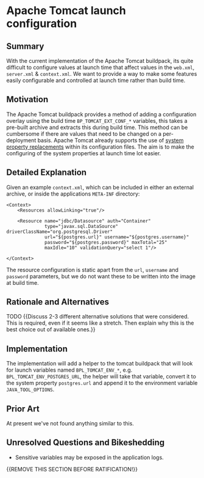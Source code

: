 # Apache Tomcat launch configuration

## Summary

With the current implementation of the Apache Tomcat buildpack, its quite difficult to configure values at launch time that affect values in the `web.xml`, `server.xml` & `context.xml`. We 
want to provide a way to make some features easily configurable and controlled at launch time rather than build time.

## Motivation

The Apache Tomcat buildpack provides a method of adding a configuration overlay using the build time `BP_TOMCAT_EXT_CONF_*` variables, this takes a pre-built archive
and extracts this during build time. This method can be cumbersome if there are values that need to be changed on a per-deployment basis.  Apache Tomcat already supports
the use of [system property replacements](https://tomcat.apache.org/tomcat-9.0-doc/config/systemprops.html#Property_replacements) within its configuration files.  The aim is to make
the configuring of the system properties at launch time lot easier.
 
## Detailed Explanation

Given an example `context.xml`, which can be included in either an external archive, or inside the applications `META-INF` directory:

```
<Context>
    <Resources allowLinking="true"/>

    <Resource name="jdbc/Datasource" auth="Container"
              type="javax.sql.DataSource" driverClassName="org.postgresql.Driver"
              url="${postgres.url}" username="${postgres.username}"
              password="${postgres.password}" maxTotal="25"
              maxIdle="10" validationQuery="select 1"/>

</Context>
```

The resource configuration is static apart from the `url`, `username` and `password` parameters, but we do not want these to be written into the image at build time.

## Rationale and Alternatives

TODO
{{Discuss 2-3 different alternative solutions that were considered. This is required, even if it seems like a stretch. Then explain why this is the best choice out of available ones.}}

## Implementation

The implementation will add a helper to the tomcat buildpack that will look for launch variables named `BPL_TOMCAT_ENV_*`, e.g. `BPL_TOMCAT_ENV_POSTGRES_URL`, the helper 
will take that variable, convert it to the system property `postgres.url` and append it to the environment variable `JAVA_TOOL_OPTIONS`.

## Prior Art

At present we've not found anything similar to this.

## Unresolved Questions and Bikeshedding

* Sensitive variables may be exposed in the application logs.

{{REMOVE THIS SECTION BEFORE RATIFICATION!}}
